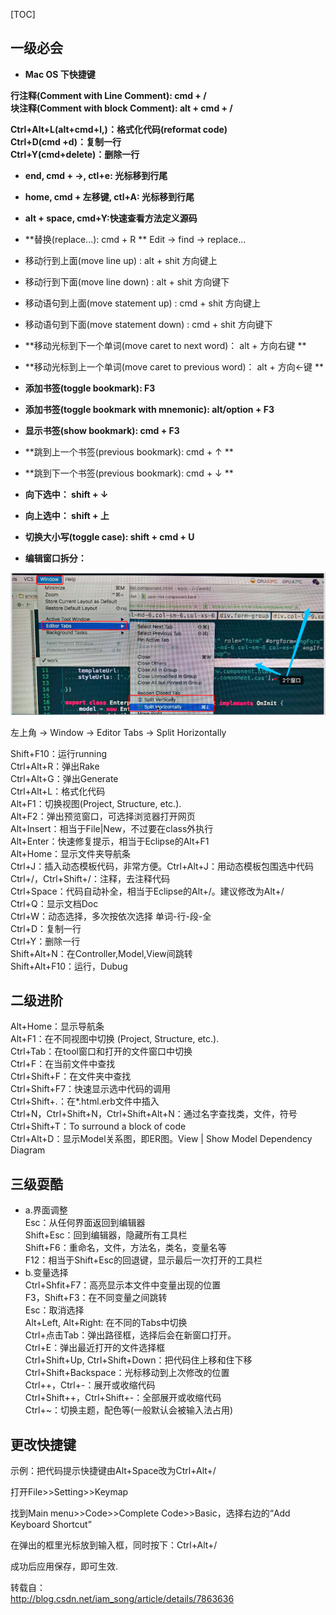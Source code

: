 [TOC]

##  一级必会

* **Mac OS 下快捷键**        

**行注释(Comment with Line Comment): cmd + /**     
**块注释(Comment with block Comment): alt + cmd + /**     

**Ctrl+Alt+L(alt+cmd+l,)：格式化代码(reformat code)**     
**Ctrl+D(cmd +d)：复制一行**       
**Ctrl+Y(cmd+delete)：删除一行**      
* **end, cmd + →, ctl+e: 光标移到行尾**     
* **home, cmd + 左移键, ctl+A: 光标移到行尾**     
* **alt + space, cmd+Y:快速查看方法定义源码**     
* **替换(replace...): cmd + R ** 
Edit -> find -> replace...


* 移动行到上面(move line up) : alt + shit 方向键上    
* 移动行到下面(move line down) : alt + shit 方向键下    

* 移动语句到上面(move statement up) : cmd + shit 方向键上    
* 移动语句到下面(move statement down) : cmd + shit 方向键下    

* **移动光标到下一个单词(move caret to next word)： alt + 方向右键 **      
* **移动光标到上一个单词(move caret to previous word)： alt + 方向←键 **         

* **添加书签(toggle bookmark): F3**        
* **添加书签(toggle bookmark with mnemonic): alt/option + F3**        
* **显示书签(show bookmark): cmd + F3**        
* **跳到上一个书签(previous bookmark): cmd + ↑ **       
* **跳到下一个书签(previous bookmark): cmd + ↓ **       


* **向下选中： shift + ↓**      
* **向上选中： shift + 上**      

* **切换大小写(toggle case): shift + cmd + U**


* **编辑窗口拆分：**        

![](./img/002-ruby.png)      

左上角 -> Window -> Editor Tabs -> Split Horizontally


Shift+F10：运行running     
Ctrl+Alt+R：弹出Rake      
Ctrl+Alt+G：弹出Generate     
Ctrl+Alt+L：格式化代码     
Alt+F1：切换视图(Project, Structure, etc.).      
Alt+F2：弹出预览窗口，可选择浏览器打开网页     
Alt+Insert：相当于File|New，不过要在class外执行    
Alt+Enter：快速修复提示，相当于Eclipse的Alt+F1    
Alt+Home：显示文件夹导航条    
Ctrl+J：插入动态模板代码，非常方便。Ctrl+Alt+J：用动态模板包围选中代码     
Ctrl+/，Ctrl+Shift+/：注释，去注释代码      
Ctrl+Space：代码自动补全，相当于Eclipse的Alt+/。建议修改为Alt+/       
Ctrl+Q：显示文档Doc         
Ctrl+W：动态选择，多次按依次选择 单词-行-段-全     
Ctrl+D：复制一行    
Ctrl+Y：删除一行   
Shift+Alt+N：在Controller,Model,View间跳转   
Shift+Alt+F10：运行，Dubug     

##  二级进阶

Alt+Home：显示导航条     
Alt+F1：在不同视图中切换 (Project, Structure, etc.).      
Ctrl+Tab：在tool窗口和打开的文件窗口中切换     
Ctrl+F：在当前文件中查找      
Ctrl+Shift+F：在文件夹中查找     
Ctrl+Shift+F7：快速显示选中代码的调用      
Ctrl+Shift+.：在*.html.erb文件中插入      
Ctrl+N，Ctrl+Shift+N，Ctrl+Shift+Alt+N：通过名字查找类，文件，符号        
Ctrl+Shift+T：To surround a block of code          
Ctrl+Alt+D：显示Model关系图，即ER图。View | Show Model Dependency Diagram         

##  三级耍酷

* a.界面调整    
Esc：从任何界面返回到编辑器      
Shift+Esc：回到编辑器，隐藏所有工具栏      
Shift+F6：重命名，文件，方法名，类名，变量名等      
F12：相当于Shift+Esc的回退键，显示最后一次打开的工具栏           
* b.变量选择       
Ctrl+Shfit+F7：高亮显示本文件中变量出现的位置           
F3，Shift+F3：在不同变量之间跳转           
Esc：取消选择            
Alt+Left, Alt+Right: 在不同的Tabs中切换             
Ctrl+点击Tab：弹出路径框，选择后会在新窗口打开。        
Ctrl+E：弹出最近打开的文件选择框            
Ctrl+Shift+Up, Ctrl+Shift+Down：把代码住上移和住下移     
Ctrl+Shift+Backspace：光标移动到上次修改的位置     
Ctrl++，Ctrl+-：展开或收缩代码     
Ctrl+Shift++，Ctrl+Shift+-：全部展开或收缩代码     
Ctrl+~：切换主题，配色等(一般默认会被输入法占用)     

## 更改快捷键

示例：把代码提示快捷键由Alt+Space改为Ctrl+Alt+/     

打开File>>Setting>>Keymap     
      
找到Main menu>>Code>>Complete Code>>Basic，选择右边的“Add Keyboard Shortcut”     
         
在弹出的框里光标放到输入框，同时按下：Ctrl+Alt+/     
          
成功后应用保存，即可生效.     


转载自：      
http://blog.csdn.net/iam_song/article/details/7863636